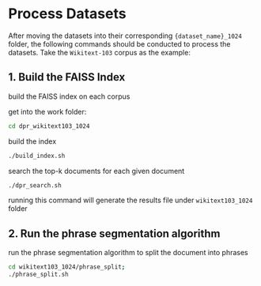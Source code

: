 # Process Datasets

After moving the datasets into their corresponding `{dataset_name}_1024` folder, the following commands should be conducted to process the datasets.
Take the `Wikitext-103` corpus as the example:

## 1. Build the FAISS Index 

build the FAISS index on each corpus

get into the work folder:

```bash
cd dpr_wikitext103_1024
```

build the index 

```bash
./build_index.sh
```

search the top-k documents for each given document

```bash
./dpr_search.sh
```

running this command will generate the results file under `wikitext103_1024` folder

## 2. Run the phrase segmentation algorithm

run the phrase segmentation algorithm to split the document into phrases

```bash
cd wikitext103_1024/phrase_split;
./phrase_split.sh
```
